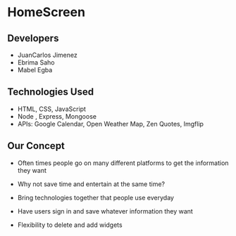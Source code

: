 # HomeScreen 

## Developers
* JuanCarlos Jimenez
* Ebrima Saho
* Mabel Egba

## Technologies Used
* HTML, CSS, JavaScript
* Node , Express, Mongoose
* APIs: Google Calendar, Open Weather Map, Zen Quotes, Imgflip

## Our Concept

* Often times people go on many different platforms to get the information they want​

* Why not save time and entertain at the same time?​

* Bring technologies together that people use everyday​

* Have users sign in and save whatever information they want​

* Flexibility to delete and add widgets

